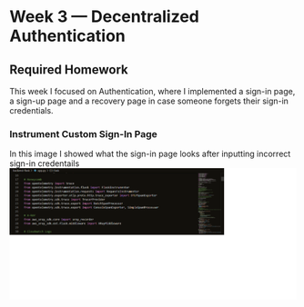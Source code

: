 # Week 3 — Decentralized Authentication

## Required Homework
This week I focused on Authentication, where I implemented a sign-in page, a sign-up page and a recovery page in case someone forgets their sign-in credentials.

### Instrument Custom Sign-In Page
In this image I showed what the sign-in page looks after inputting incorrect sign-in credentails
![Screenshot of Sign-In Page](assets/install-honeycomb-otel.png)
